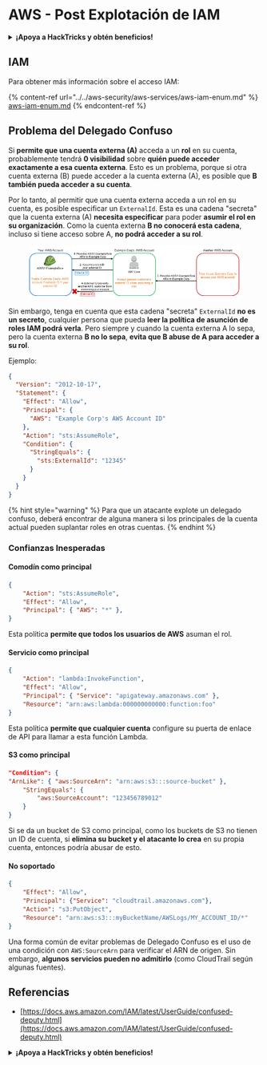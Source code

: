 # AWS - Post Explotación de IAM

<details>

<summary><strong>¡Apoya a HackTricks y obtén beneficios!</strong></summary>

* Si quieres ver a **tu empresa anunciada en HackTricks** o si quieres acceder a la **última versión de PEASS o descargar HackTricks en PDF** ¡Consulta los [**PLANES DE SUSCRIPCIÓN**](https://github.com/sponsors/carlospolop)!
* Obtén el [**swag oficial de PEASS y HackTricks**](https://peass.creator-spring.com)
* Descubre [**The PEASS Family**](https://opensea.io/collection/the-peass-family), nuestra colección de [**NFTs**](https://opensea.io/collection/the-peass-family) exclusivos.
* **Únete al** 💬 [**grupo de Discord**](https://discord.gg/hRep4RUj7f) o al [**grupo de Telegram**](https://t.me/peass) o **sígueme** en **Twitter** 🐦 [**@carlospolopm**](https://twitter.com/carlospolopm).
* **Comparte tus trucos de hacking enviando PRs a los repositorios de GitHub de** [**HackTricks**](https://github.com/carlospolop/hacktricks) y [**HackTricks Cloud**](https://github.com/carlospolop/hacktricks-cloud).

</details>

## IAM

Para obtener más información sobre el acceso IAM:

{% content-ref url="../../aws-security/aws-services/aws-iam-enum.md" %}
[aws-iam-enum.md](../../aws-security/aws-services/aws-iam-enum.md)
{% endcontent-ref %}

## Problema del Delegado Confuso

Si **permite que una cuenta externa (A)** acceda a un **rol** en su cuenta, probablemente tendrá **0 visibilidad** sobre **quién puede acceder exactamente a esa cuenta externa**. Esto es un problema, porque si otra cuenta externa (B) puede acceder a la cuenta externa (A), es posible que **B también pueda acceder a su cuenta**.

Por lo tanto, al permitir que una cuenta externa acceda a un rol en su cuenta, es posible especificar un `ExternalId`. Esta es una cadena "secreta" que la cuenta externa (A) **necesita especificar** para poder **asumir el rol en su organización**. Como la cuenta externa **B no conocerá esta cadena**, incluso si tiene acceso sobre A, **no podrá acceder a su rol**.

<figure><img src="../../../.gitbook/assets/image (1) (7).png" alt=""><figcaption></figcaption></figure>

Sin embargo, tenga en cuenta que esta cadena "secreta" `ExternalId` **no es un secreto**, cualquier persona que pueda **leer la política de asunción de roles IAM podrá verla**. Pero siempre y cuando la cuenta externa A lo sepa, pero la cuenta externa **B no lo sepa**, **evita que B abuse de A para acceder a su rol**.

Ejemplo:

```json
{
  "Version": "2012-10-17",
  "Statement": {
    "Effect": "Allow",
    "Principal": {
      "AWS": "Example Corp's AWS Account ID"
    },
    "Action": "sts:AssumeRole",
    "Condition": {
      "StringEquals": {
        "sts:ExternalId": "12345"
      }
    }
  }
}
```

{% hint style="warning" %}
Para que un atacante explote un delegado confuso, deberá encontrar de alguna manera si los principales de la cuenta actual pueden suplantar roles en otras cuentas.
{% endhint %}

### Confianzas Inesperadas

#### Comodín como principal

```json
{    
    "Action": "sts:AssumeRole",
    "Effect": "Allow",
    "Principal": { "AWS": "*" },
}
```

Esta política **permite que todos los usuarios de AWS** asuman el rol.

#### Servicio como principal

```json
{    
    "Action": "lambda:InvokeFunction",
    "Effect": "Allow",
    "Principal": { "Service": "apigateway.amazonaws.com" },
    "Resource": "arn:aws:lambda:000000000000:function:foo"
}
```

Esta política **permite que cualquier cuenta** configure su puerta de enlace de API para llamar a esta función Lambda.

#### S3 como principal

```json
"Condition": {
"ArnLike": { "aws:SourceArn": "arn:aws:s3:::source-bucket" }, 
    "StringEquals": {
        "aws:SourceAccount": "123456789012"
    }
}
```

Si se da un bucket de S3 como principal, como los buckets de S3 no tienen un ID de cuenta, si **elimina su bucket y el atacante lo crea** en su propia cuenta, entonces podría abusar de esto.

#### No soportado

```json
{
    "Effect": "Allow",
    "Principal": {"Service": "cloudtrail.amazonaws.com"},
    "Action": "s3:PutObject",
    "Resource": "arn:aws:s3:::myBucketName/AWSLogs/MY_ACCOUNT_ID/*"
}
```

Una forma común de evitar problemas de Delegado Confuso es el uso de una condición con `AWS:SourceArn` para verificar el ARN de origen. Sin embargo, **algunos servicios pueden no admitirlo** (como CloudTrail según algunas fuentes).

## Referencias

* [https://docs.aws.amazon.com/IAM/latest/UserGuide/confused-deputy.html](https://docs.aws.amazon.com/IAM/latest/UserGuide/confused-deputy.html)

<details>

<summary><strong>¡Apoya a HackTricks y obtén beneficios!</strong></summary>

* Si quieres ver a **tu empresa anunciada en HackTricks** o si quieres acceder a la **última versión de PEASS o descargar HackTricks en PDF** ¡Consulta los [**PLANES DE SUSCRIPCIÓN**](https://github.com/sponsors/carlospolop)!
* Obtén el [**swag oficial de PEASS y HackTricks**](https://peass.creator-spring.com)
* Descubre [**The PEASS Family**](https://opensea.io/collection/the-peass-family), nuestra colección de [**NFTs**](https://opensea.io/collection/the-peass-family) exclusivos.
* **Únete al** 💬 [**grupo de Discord**](https://discord.gg/hRep4RUj7f) o al [**grupo de Telegram**](https://t.me/peass) o **sígueme** en **Twitter** 🐦 [**@carlospolopm**](https://twitter.com/carlospolopm).
* **Comparte tus trucos de hacking enviando PRs a los repositorios de GitHub de** [**HackTricks**](https://github.com/carlospolop/hacktricks) y [**HackTricks Cloud**](https://github.com/carlospolop/hacktricks-cloud).

</details>